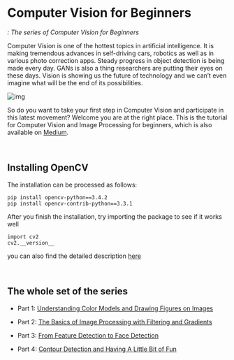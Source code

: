 # Computer Vision for Beginners
*: The series of Computer Vision for Beginners*

Computer Vision is one of the hottest topics in artificial intelligence. It is making tremendous advances in self-driving cars, robotics as well as in various photo correction apps. Steady progress in object detection is being made every day. GANs is also a thing researchers are putting their eyes on these days. Vision is showing us the future of technology and we can’t even imagine what will be the end of its possibilities.

![img](https://github.com/jjone36/vision_4_beginners/blob/master/images/main.jpg)

So do you want to take your first step in Computer Vision and participate in this latest movement? Welcome you are at the right place. This is the tutorial for Computer Vision and Image Processing for beginners, which is also available on [Medium](https://towardsdatascience.com/computer-vision-for-beginners-part-1-7cca775f58ef).

<br>

## Installing OpenCV

The installation can be processed as follows:

```
pip install opencv-python==3.4.2
pip install opencv-contrib-python==3.3.1
```

After you finish the installation, try importing the package to see if it works well

```
import cv2
cv2.__version__
```

you can also find the detailed description [here](https://pypi.org/project/opencv-python/)

<br>

## The whole set of the series

- Part 1: [Understanding Color Models and Drawing Figures on Images](https://github.com/jjone36/vision_4_beginners/blob/master/01.image_processing/01_introduction.ipynb)

- Part 2: [The Basics of Image Processing with Filtering and Gradients](https://github.com/jjone36/vision_4_beginners/blob/master/01.image_processing/part2_image_processing.ipynb)

- Part 3: [From Feature Detection to Face Detection](https://github.com/jjone36/vision_4_beginners/blob/master/01.image_processing/part3_object_detection.ipynb)

- Part 4: [Contour Detection and Having A Little Bit of Fun](https://github.com/jjone36/vision_4_beginners/blob/master/01.image_processing/part4_contour_mapping.ipynb)
